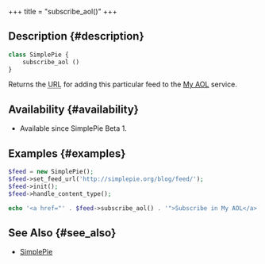 +++
title = "subscribe_aol()"
+++

## Description {#description}

```php
class SimplePie {
    subscribe_aol ()
}
```

Returns the <abbr title="Uniform Resource Locator">URL</abbr> for adding this particular feed to the [My AOL](http://about.aol.com/myaol) service.

## Availability {#availability}

- Available since SimplePie Beta 1.

## Examples {#examples}

```php
$feed = new SimplePie();
$feed->set_feed_url('http://simplepie.org/blog/feed/');
$feed->init();
$feed->handle_content_type();

echo '<a href="' . $feed->subscribe_aol() . '">Subscribe in My AOL</a>';
```

## See Also {#see_also}

- [SimplePie](@/wiki/reference/simplepie/_index.md)
